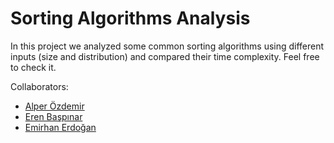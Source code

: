 # Sorting Algorithms Analysis
In this project we analyzed some common sorting algorithms using different inputs (size and distribution) and compared their time complexity. Feel free to check it.

Collaborators:
- [Alper Özdemir](https://github.com/AlperOzdmir)
- [Eren Başpınar](https://github.com/erennbaspinar)
- [Emirhan Erdoğan](https://github.com/Emirhan3428)
